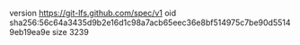 version https://git-lfs.github.com/spec/v1
oid sha256:56c64a3435d9b2e16d1c98a7acb65eec36e8bf514975c7be90d55149eb19ea9e
size 3239
